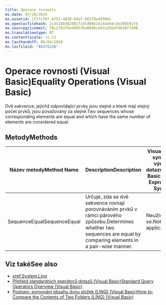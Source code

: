 ```yaml
---
title: Operace rovnosti
ms.date: 07/20/2015
ms.assetid: 1f2fcf87-6f52-4830-b9af-861f9ad999dc
ms.openlocfilehash: 2c4518b402881fa35406b16144de8c3e360b91fd
ms.sourcegitcommit: f8c270376ed905f6a8896ce0fe25b4f4b38ff498
ms.translationtype: MT
ms.contentlocale: cs-CZ
ms.lasthandoff: 06/04/2020
ms.locfileid: "84375236"
---
```

# <a name="equality-operations-visual-basic"></a><span data-ttu-id="fd16e-102">Operace rovnosti (Visual Basic)</span><span class="sxs-lookup"><span data-stu-id="fd16e-102">Equality Operations (Visual Basic)</span></span>
<span data-ttu-id="fd16e-103">Dvě sekvence, jejichž odpovídající prvky jsou stejné a které mají stejný počet prvků, jsou považovány za stejné.</span><span class="sxs-lookup"><span data-stu-id="fd16e-103">Two sequences whose corresponding elements are equal and which have the same number of elements are considered equal.</span></span>  
  
## <a name="methods"></a><span data-ttu-id="fd16e-104">Metody</span><span class="sxs-lookup"><span data-stu-id="fd16e-104">Methods</span></span>  
  
|<span data-ttu-id="fd16e-105">Název metody</span><span class="sxs-lookup"><span data-stu-id="fd16e-105">Method Name</span></span>|<span data-ttu-id="fd16e-106">Description</span><span class="sxs-lookup"><span data-stu-id="fd16e-106">Description</span></span>|<span data-ttu-id="fd16e-107">Visual Basic syntaxe výrazu dotazu</span><span class="sxs-lookup"><span data-stu-id="fd16e-107">Visual Basic Query Expression Syntax</span></span>|<span data-ttu-id="fd16e-108">Další informace</span><span class="sxs-lookup"><span data-stu-id="fd16e-108">More Information</span></span>|  
|-----------------|-----------------|------------------------------------------|----------------------|  
|<span data-ttu-id="fd16e-109">SequenceEqual</span><span class="sxs-lookup"><span data-stu-id="fd16e-109">SequenceEqual</span></span>|<span data-ttu-id="fd16e-110">Určuje, zda se dvě sekvence rovnají porovnáváním prvků v rámci párového způsobu.</span><span class="sxs-lookup"><span data-stu-id="fd16e-110">Determines whether two sequences are equal by comparing elements in a pair-wise manner.</span></span>|<span data-ttu-id="fd16e-111">Neužívá se.</span><span class="sxs-lookup"><span data-stu-id="fd16e-111">Not applicable.</span></span>|<xref:System.Linq.Enumerable.SequenceEqual%2A?displayProperty=nameWithType><br /><br /> <xref:System.Linq.Queryable.SequenceEqual%2A?displayProperty=nameWithType>|  
  
## <a name="see-also"></a><span data-ttu-id="fd16e-112">Viz také</span><span class="sxs-lookup"><span data-stu-id="fd16e-112">See also</span></span>

- <xref:System.Linq>
- [<span data-ttu-id="fd16e-113">Přehled standardních operátorů dotazů (Visual Basic)</span><span class="sxs-lookup"><span data-stu-id="fd16e-113">Standard Query Operators Overview (Visual Basic)</span></span>](standard-query-operators-overview.md)
- [<span data-ttu-id="fd16e-114">Postupy: porovnání obsahu dvou složek (LINQ) (Visual Basic)</span><span class="sxs-lookup"><span data-stu-id="fd16e-114">How to: Compare the Contents of Two Folders (LINQ) (Visual Basic)</span></span>](how-to-compare-the-contents-of-two-folders-linq.md)
